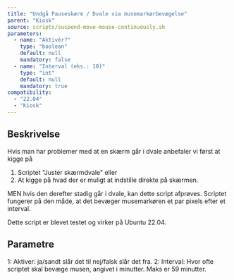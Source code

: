 ```yaml
---
title: "Undgå Pauseskærm / Dvale via musemarkørbevægelse"
parent: "Kiosk"
source: scripts/suspend-move-mouse-continuously.sh
parameters:
  - name: "Aktivér?"
    type: "boolean"
    default: null
    mandatory: false
  - name: "Interval (eks.: 10)"
    type: "int"
    default: null
    mandatory: true
compatibility: 
  - "22.04"
  - "Kiosk"
---
```


## Beskrivelse
Hvis man har problemer med at en skærm går i dvale anbefaler vi først at kigge på 
1. Scriptet "Juster skærmdvale" eller 
2. At kigge på hvad der er muligt at indstille direkte på skærmen. 

MEN hvis den derefter stadig går i dvale, kan dette script afprøves.
Scriptet fungerer på den måde, at det bevæger musemarkøren et par pixels efter et interval.

Dette script er blevet testet og virker på Ubuntu 22.04.

## Parametre
1: Aktiver: ja/sandt slår det til nej/falsk slår det fra.
2: Interval: Hvor ofte scriptet skal bevæge musen, angivet i minutter. Maks er 59 minutter.

